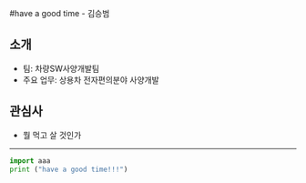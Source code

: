 #have a good time - 김승범 
## 소개
- 팀: 차량SW사양개발팀
- 주요 업무: 상용차 전자편의분야 사양개발
## 관심사
- 뭘 먹고 살 것인가
---

```python
import aaa
print ("have a good time!!!")
```